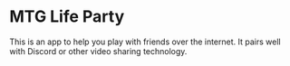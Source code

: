 # MTG Life Party

This is an app to help you play with friends over the internet. It pairs well with Discord or other video sharing technology.

